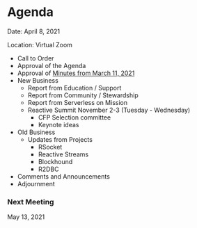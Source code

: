 # Agenda

Date: April 8, 2021

Location: Virtual Zoom

 - Call to Order
 - Approval of the Agenda
 - Approval of [Minutes from March 11, 2021](https://github.com/reactivefoundation/toc/blob/master/meetings/2021-03-11/minutes.md)
 - New Business
   - Report from Education / Support
   - Report from Community / Stewardship
   - Report from Serverless on Mission
   - Reactive Summit November 2-3 (Tuesday - Wednesday)
     - CFP Selection committee
     - Keynote ideas
 - Old Business
   - Updates from Projects
     - RSocket
     - Reactive Streams
     - Blockhound
     - R2DBC
 - Comments and Announcements
 - Adjournment

### Next Meeting 
May 13, 2021
